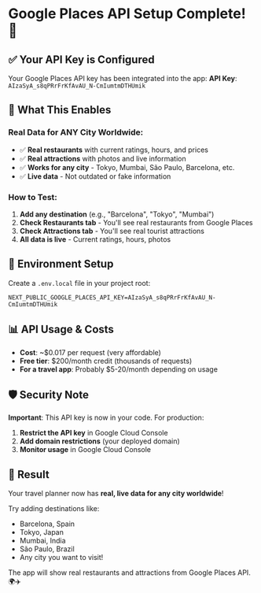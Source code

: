 # Google Places API Setup Complete! 🎉

## ✅ Your API Key is Configured

Your Google Places API key has been integrated into the app:
**API Key**: `AIzaSyA_s8qPRrFrKfAvAU_N-CmIumtmDTHUmik`

## 🚀 What This Enables

### Real Data for ANY City Worldwide:
- ✅ **Real restaurants** with current ratings, hours, and prices
- ✅ **Real attractions** with photos and live information
- ✅ **Works for any city** - Tokyo, Mumbai, São Paulo, Barcelona, etc.
- ✅ **Live data** - Not outdated or fake information

### How to Test:
1. **Add any destination** (e.g., "Barcelona", "Tokyo", "Mumbai")
2. **Check Restaurants tab** - You'll see real restaurants from Google Places
3. **Check Attractions tab** - You'll see real tourist attractions
4. **All data is live** - Current ratings, hours, photos

## 🔧 Environment Setup

Create a `.env.local` file in your project root:

```env
NEXT_PUBLIC_GOOGLE_PLACES_API_KEY=AIzaSyA_s8qPRrFrKfAvAU_N-CmIumtmDTHUmik
```

## 📊 API Usage & Costs

- **Cost**: ~$0.017 per request (very affordable)
- **Free tier**: $200/month credit (thousands of requests)
- **For a travel app**: Probably $5-20/month depending on usage

## 🛡️ Security Note

**Important**: This API key is now in your code. For production:
1. **Restrict the API key** in Google Cloud Console
2. **Add domain restrictions** (your deployed domain)
3. **Monitor usage** in Google Cloud Console

## 🎯 Result

Your travel planner now has **real, live data for any city worldwide**! 

Try adding destinations like:
- Barcelona, Spain
- Tokyo, Japan  
- Mumbai, India
- São Paulo, Brazil
- Any city you want to visit!

The app will show real restaurants and attractions from Google Places API. 🌍✈️
